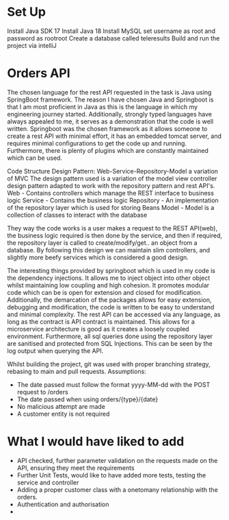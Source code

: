 
# Set Up
Install Java SDK 17
Install Java 18
Install MySQL set username as root and password as rootroot
Create a database called teleresults
Build and run the project via intelliJ

# Orders API
The chosen language for the rest API requested in the task is Java using SpringBoot framework. The reason I have chosen Java and Springboot
is that I am most proficient in Java as this is the language in which my engineering journey started. Additionally, strongly typed languages have always appealed to me, it serves as a demonstration that the code is well written.
Springboot was the chosen framework as it allows someone to create a rest API with minimal effort, it has an embedded tomcat server, and requires minimal configurations to get the code up and running.
Furthermore, there is plenty of plugins which are constantly maintained which can be used.

Code Structure
Design Pattern: Web-Service-Repository-Model a variation of MVC
The design pattern used is a variation of the model view controller design pattern adapted to work with the repository pattern and rest API's.
Web - Contains controllers which manage the REST interface to business logic
Service - Contains the business logic
Repository - An implementation of the repository layer which is used for storing Beans
Model - Model is a collection of classes to interact with the database

They way the code works is a user makes a request to the REST API(web), the business logic required is then done by the service, and then if required, the repository layer is called to create/modify/get.. an object from a database.
By following this design we can maintain slim controllers, and slightly more beefy services which is considered a good design.

The interesting things provided by springboot which is used in my code is the dependency injections. It allows me to inject object into other object whilst maintaining low coupling and high cohesion. It promotes modular code which can be is open for extension and closed for modification.
Additionally, the demarcation of the packages allows for easy extension, debugging and modification, the code is written to be easy to understand and minimal complexity. The rest API can be accessed via any language, as long as the contract is API contract is maintained. This allows for a microservice architecture is good as it creates a loosely coupled environment.
Furthermore, all sql queries done using the repository layer are sanitised and protected from SQL Injections. This can be seen by the log output when querying the API.

Whilst building the project, git was used with proper branching strategy, rebasing to main and pull requests.
Assumptions:
- The date passed must follow the format yyyy-MM-dd with the POST request to /orders
- The date passed when using orders/{type}/{date}
- No malicious attempt are made
- A customer entity is not required

# What I would have liked to add
- API checked, further parameter validation on the requests made on the API, ensuring they meet the requirements
- Further Unit Tests, would like to have added more tests, testing the service and controller
- Adding a proper customer class with a onetomany relationship with the orders.
- Authentication and authorisation
- 

